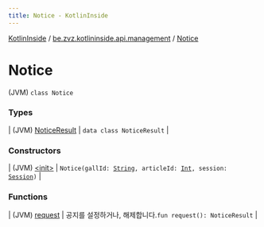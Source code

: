 ```yaml
---
title: Notice - KotlinInside
---
```


[KotlinInside](../../index.html) / [be.zvz.kotlininside.api.management](../index.html) / [Notice](./index.html)

# Notice

(JVM) `class Notice`

### Types

| (JVM) [NoticeResult](-notice-result/index.html) | `data class NoticeResult` |

### Constructors

| (JVM) [&lt;init&gt;](-init-.html) | `Notice(gallId: `[`String`](https://kotlinlang.org/api/latest/jvm/stdlib/kotlin/-string/index.html)`, articleId: `[`Int`](https://kotlinlang.org/api/latest/jvm/stdlib/kotlin/-int/index.html)`, session: `[`Session`](../../be.zvz.kotlininside.session/-session/index.html)`)` |

### Functions

| (JVM) [request](request.html) | 공지를 설정하거나, 해제합니다.`fun request(): NoticeResult` |

